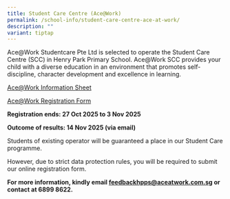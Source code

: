 ```yaml
---
title: Student Care Centre (Ace@Work)
permalink: /school-info/student-care-centre-ace-at-work/
description: ""
variant: tiptap
---
```

<p>Ace@Work&nbsp;Studentcare Pte Ltd is selected to operate the Student Care
Centre (SCC) in Henry Park Primary School. Ace@Work SCC provides your child
with a diverse education in an environment that promotes self-discipline,
character development and excellence in learning.</p>
<p><a href="/files/Letter%20to%20parent.pdf" rel="noopener noreferrer nofollow" target="_blank">Ace@Work Information Sheet</a>
</p>
<p><a href="https://form.jotform.com/222634227320446" rel="noopener noreferrer nofollow" target="_blank">Ace@Work Registration Form</a>
</p>
<p><strong>Registration ends: 27 Oct 2025 to 3 Nov 2025</strong>
</p>
<p><strong>Outcome of results: 14 Nov 2025 (via email)</strong>
</p>
<p>Students of existing operator will be guaranteed a place in our Student
Care programme.</p>
<p>However, due to strict data protection rules, you will be required to
submit our online registration form.</p>
<p><strong>For more information, kindly email&nbsp;<a href="mailto:feedbackhpps@aceatwork.com.sg" rel="noopener noreferrer nofollow" target="_blank">feedbackhpps@aceatwork.com.sg</a>&nbsp;or contact at 6899 8622.</strong>
</p>
